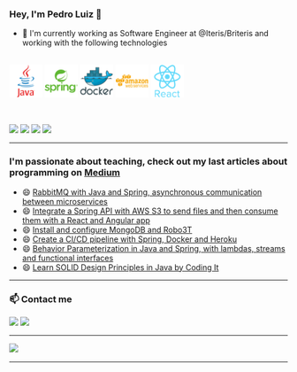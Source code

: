  ### Hey, I'm Pedro Luiz 👋

- 🔭 I'm currently working as Software Engineer at @Iteris/Briteris and working with the following technologies
 
 <div style="display: inline_block"><br>
   <img align="center" height="60" width="60" src="https://github.com/devicons/devicon/blob/v2.14.0/icons/java/java-original-wordmark.svg" />
   <img align="center" height="60" width="60" src="https://github.com/devicons/devicon/blob/v2.14.0/icons/spring/spring-original-wordmark.svg" />
   <img align="center" height="60" width="60" src="https://github.com/devicons/devicon/blob/v2.14.0/icons/docker/docker-original-wordmark.svg" />
   <img align="center" height="60" width="60" src="https://github.com/devicons/devicon/blob/v2.14.0/icons/amazonwebservices/amazonwebservices-plain-wordmark.svg" />
   <img align="center" height="60" width="60" src="https://github.com/devicons/devicon/blob/v2.14.0/icons/react/react-original-wordmark.svg" />
</div>
 <br>
 <br>
 <p>
  <img src="http://views.whatilearened.today/views/github/pedroluiznogueira/views.svg"/> 
  <img src="https://img.shields.io/badge/Back End-Java-f55247"/>
  <img src="https://img.shields.io/badge/Front End-React-f55247"/>
  <a href="https://github.com/pedroluiznogueira?tab=repositories"><img src="https://badges.frapsoft.com/os/v2/open-source.svg?v=103"/></a></p>
<hr>

### I'm passionate about teaching, check out my last articles about programming on <a href="https://pedroluiznogueira.medium.com">Medium</a>
- 😄 <a href="https://towardsdev.com/rabbitmq-with-java-and-spring-asynchronous-communication-between-microservices-c087595c500b">RabbitMQ with Java and Spring, asynchronous communication between microservices</a>
- 😄 <a href="https://pedroluiznogueira.medium.com/integrate-a-spring-api-with-aws-s3-to-send-files-and-then-consume-it-with-a-react-and-angular-app-a7e53dde791d">Integrate a Spring API with AWS S3 to send files and then consume them with a React and Angular app</a>
- 😄 <a href="https://towardsdev.com/install-and-configure-mongodb-and-robo3t-85d0404fcad6">Install and configure MongoDB and Robo3T</a>
- 😄 <a href="https://towardsdev.com/create-a-ci-cd-pipeline-for-a-storage-api-using-spring-docker-travis-ci-and-heroku-d51d6ddb36f7">Create a CI/CD pipeline with Spring, Docker and Heroku</a>
- 😄 <a href="https://towardsdev.com/behavior-parameterization-pattern-in-java-with-lambdas-streams-and-functional-interfaces-99ff6eafaba6">Behavior Parameterization in Java and Spring, with lambdas, streams and functional interfaces</a>
- 😄 <a href="https://pedroluiznogueira.medium.com/learn-solid-design-principles-in-java-by-coding-it-dcbf64a17b53">Learn SOLID Design Principles in Java by Coding It</a>

<hr>

### 📫 Contact me

<div>
  <a href = "mailto:peluiznogueiram@hotmail.com"><img src="https://img.shields.io/badge/-Gmail-%23333?style=for-the-badge&logo=gmail&logoColor=white" target="_blank"></a>
  <a href="https://www.linkedin.com/in/pedroluiznogueira" target="_blank"><img src="https://img.shields.io/badge/-LinkedIn-%230077B5?style=for-the-badge&logo=linkedin&logoColor=white" target="_blank"></a> 
</div>
<hr>
<div>
  <a href="https://github.com/pedroluiznogueira">
  <img height="180em" src="https://github-readme-stats.vercel.app/api?username=pedroluiznogueira&show_icons=true&theme=dark&include_all_commits=true&count_private=true"/>
</div>
<hr>
